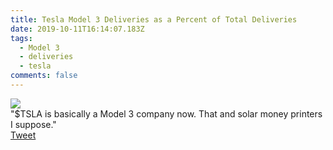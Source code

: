 ```yaml
---
title: Tesla Model 3 Deliveries as a Percent of Total Deliveries
date: 2019-10-11T16:14:07.183Z
tags:
  - Model 3
  - deliveries
  - tesla
comments: false
---
```

<img src="https://pbs.twimg.com/media/EGm2EpKWoAIyHVh?format=jpg&name=medium">
<br>
"$TSLA is basically a Model 3 company now. That and solar money printers I suppose."
<br>
<a href="https://twitter.com/TESLAcharts/status/1182676573125828609" target="_blank">Tweet</a>
